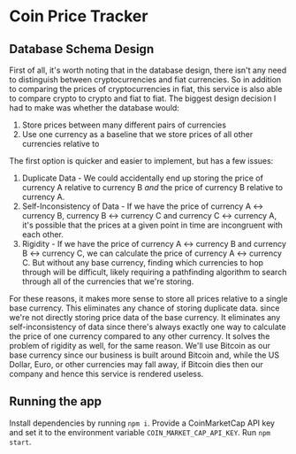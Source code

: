 # Coin Price Tracker

## Database Schema Design

First of all, it's worth noting that in the database design, there isn't any need to distinguish between cryptocurrencies and fiat currencies. So in addition to comparing the prices of cryptocurrencies in fiat, this service is also able to compare crypto to crypto and fiat to fiat. The biggest design decision I had to make was whether the database would:

1. Store prices between many different pairs of currencies
2. Use one currency as a baseline that we store prices of all other currencies relative to

The first option is quicker and easier to implement, but has a few issues:

1. Duplicate Data - We could accidentally end up storing the price of currency A relative to currency B _and_ the price of currency B relative to currency A.
2. Self-Inconsistency of Data - If we have the price of currency A <-> currency B, currency B <-> currency C and currency C <-> currency A, it's possible that the prices at a given point in time are incongruent with each other.
3. Rigidity - If we have the price of currency A <-> currency B and currency B <-> currency C, we can calculate the price of currency A <-> currency C. But without any base currency, finding which currencies to hop through will be difficult, likely requiring a pathfinding algorithm to search through all of the currencies that we're storing.

For these reasons, it makes more sense to store all prices relative to a single base currency. This eliminates any chance of storing duplicate data. since we're not directly storing price data of the base currency. It eliminates any self-inconsistency of data since there's always exactly one way to calculate the price of one currency compared to any other currency. It solves the problem of rigidity as well, for the same reason. We'll use Bitcoin as our base currency since our business is built around Bitcoin and, while the US Dollar, Euro, or other currencies may fall away, if Bitcoin dies then our company and hence this service is rendered useless.

## Running the app

Install dependencies by running `npm i`.
Provide a CoinMarketCap API key and set it to the environment variable `COIN_MARKET_CAP_API_KEY`.
Run `npm start`.
